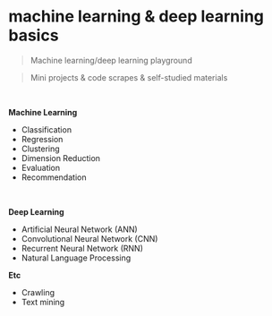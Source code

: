 # machine learning & deep learning basics

> Machine learning/deep learning playground

> Mini projects & code scrapes & self-studied materials

<br/>

**Machine Learning**
- Classification
- Regression
- Clustering
- Dimension Reduction
- Evaluation
- Recommendation

<br/>

**Deep Learning**

- Artificial Neural Network (ANN)
- Convolutional Neural Network (CNN)
- Recurrent Neural Network (RNN)
- Natural Language Processing

**Etc**
- Crawling
- Text mining
